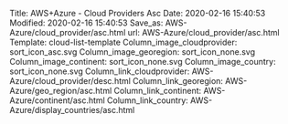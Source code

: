 Title: AWS+Azure - Cloud Providers Asc
Date: 2020-02-16 15:40:53
Modified: 2020-02-16 15:40:53
Save_as: AWS-Azure/cloud_provider/asc.html
url: AWS-Azure/cloud_provider/asc.html
Template: cloud-list-template
Column_image_cloudprovider: sort_icon_asc.svg
Column_image_georegion: sort_icon_none.svg
Column_image_continent: sort_icon_none.svg
Column_image_country: sort_icon_none.svg
Column_link_cloudprovider: AWS-Azure/cloud_provider/desc.html
Column_link_georegion: AWS-Azure/geo_region/asc.html
Column_link_continent: AWS-Azure/continent/asc.html
Column_link_country: AWS-Azure/display_countries/asc.html